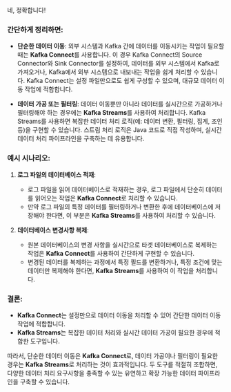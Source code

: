 네, 정확합니다! 

### 간단하게 정리하면:

- **단순한 데이터 이동**: 외부 시스템과 Kafka 간에 데이터를 이동시키는 작업이 필요할 때는 **Kafka Connect**를 사용합니다. 이 경우 Kafka Connect의 Source Connector와 Sink Connector를 설정하여, 데이터를 외부 시스템에서 Kafka로 가져오거나, Kafka에서 외부 시스템으로 내보내는 작업을 쉽게 처리할 수 있습니다. Kafka Connect는 설정 파일만으로도 쉽게 구성할 수 있으며, 대규모 데이터 이동 작업에 적합합니다.

- **데이터 가공 또는 필터링**: 데이터 이동뿐만 아니라 데이터를 실시간으로 가공하거나 필터링해야 하는 경우에는 **Kafka Streams**를 사용하여 처리합니다. Kafka Streams를 사용하면 복잡한 데이터 처리 로직(예: 데이터 변환, 필터링, 집계, 조인 등)을 구현할 수 있습니다. 스트림 처리 로직은 Java 코드로 직접 작성하며, 실시간 데이터 처리 파이프라인을 구축하는 데 유용합니다.

### 예시 시나리오:

1. **로그 파일의 데이터베이스 적재**:
   - 로그 파일을 읽어 데이터베이스로 적재하는 경우, 로그 파일에서 단순히 데이터를 읽어오는 작업은 **Kafka Connect**로 처리할 수 있습니다.
   - 만약 로그 파일의 특정 데이터를 필터링하거나 변환한 후에 데이터베이스에 저장해야 한다면, 이 부분은 **Kafka Streams**를 사용하여 처리할 수 있습니다.

2. **데이터베이스 변경사항 복제**:
   - 원본 데이터베이스의 변경 사항을 실시간으로 타겟 데이터베이스로 복제하는 작업은 **Kafka Connect**를 사용하여 간단하게 구현할 수 있습니다.
   - 변경된 데이터를 복제하는 과정에서 특정 필드를 변환하거나, 특정 조건에 맞는 데이터만 복제해야 한다면, **Kafka Streams**를 사용하여 이 작업을 처리합니다.

### 결론:
- **Kafka Connect**는 설정만으로 데이터 이동을 처리할 수 있어 간단한 데이터 이동 작업에 적합합니다.
- **Kafka Streams**는 복잡한 데이터 처리와 실시간 데이터 가공이 필요한 경우에 적합한 도구입니다.

따라서, 단순한 데이터 이동은 **Kafka Connect**로, 데이터 가공이나 필터링이 필요한 경우는 **Kafka Streams**로 처리하는 것이 효과적입니다. 두 도구를 적절히 조합하면, 다양한 데이터 처리 요구사항을 충족할 수 있는 유연하고 확장 가능한 데이터 파이프라인을 구축할 수 있습니다.
